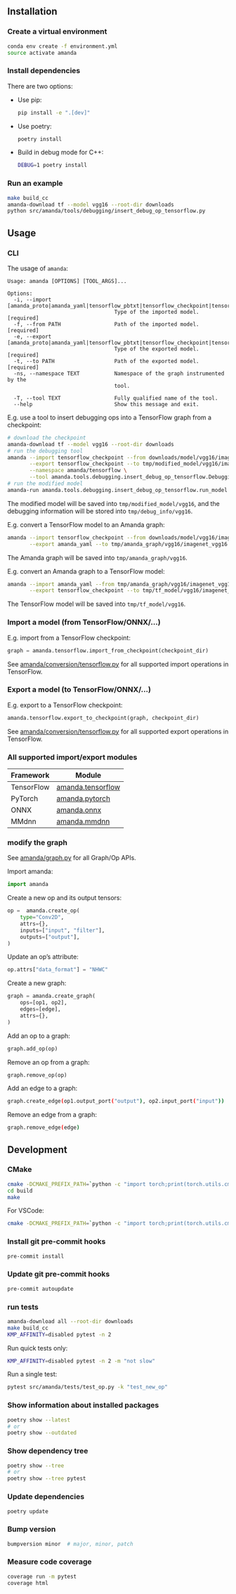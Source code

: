 ## Installation

### Create a virtual environment

```bash
conda env create -f environment.yml
source activate amanda
```

### Install dependencies

There are two options:

- Use pip:

    ```bash
    pip install -e ".[dev]"
    ```

- Use poetry:

    ```bash
    poetry install
    ```

- Build in debug mode for C++:

    ```bash
    DEBUG=1 poetry install
    ```

### Run an example

```bash
make build_cc
amanda-download tf --model vgg16 --root-dir downloads
python src/amanda/tools/debugging/insert_debug_op_tensorflow.py
```

## Usage

### CLI

The usage of `amanda`:

```
Usage: amanda [OPTIONS] [TOOL_ARGS]...

Options:
  -i, --import [amanda_proto|amanda_yaml|tensorflow_pbtxt|tensorflow_checkpoint|tensorflow_saved_model|torchscript|onnx_model|onnx_graph|mmdnn]
                                  Type of the imported model.  [required]
  -f, --from PATH                 Path of the imported model.  [required]
  -e, --export [amanda_proto|amanda_yaml|tensorflow_pbtxt|tensorflow_checkpoint|tensorflow_saved_model|torchscript|onnx_model|onnx_graph|mmdnn]
                                  Type of the exported model.  [required]
  -t, --to PATH                   Path of the exported model.  [required]
  -ns, --namespace TEXT           Namespace of the graph instrumented by the
                                  tool.

  -T, --tool TEXT                 Fully qualified name of the tool.
  --help                          Show this message and exit.
```

E.g. use a tool to insert debugging ops into a TensorFlow graph from a checkpoint:

```bash
# download the checkpoint
amanda-download tf --model vgg16 --root-dir downloads
# run the debugging tool
amanda --import tensorflow_checkpoint --from downloads/model/vgg16/imagenet_vgg16.ckpt \
       --export tensorflow_checkpoint --to tmp/modified_model/vgg16/imagenet_vgg16.ckpt \
       --namespace amanda/tensorflow \
       --tool amanda.tools.debugging.insert_debug_op_tensorflow.DebuggingTool
# run the modified model
amanda-run amanda.tools.debugging.insert_debug_op_tensorflow.run_model --model-dir tmp/modified_model/vgg16
```

The modified model will be saved into `tmp/modified_model/vgg16`, and the debugging information will be stored into `tmp/debug_info/vgg16`.

E.g. convert a TensorFlow model to an Amanda graph:

```bash
amanda --import tensorflow_checkpoint --from downloads/model/vgg16/imagenet_vgg16.ckpt \
       --export amanda_yaml --to tmp/amanda_graph/vgg16/imagenet_vgg16
```

The Amanda graph will be saved into `tmp/amanda_graph/vgg16`.

E.g. convert an Amanda graph to a TensorFlow model:

```bash
amanda --import amanda_yaml --from tmp/amanda_graph/vgg16/imagenet_vgg16 \
       --export tensorflow_checkpoint --to tmp/tf_model/vgg16/imagenet_vgg16.ckpt
```

The TensorFlow model will be saved into `tmp/tf_model/vgg16`.

### Import a model (from TensorFlow/ONNX/...)

E.g. import from a TensorFlow checkpoint:

```python
graph = amanda.tensorflow.import_from_checkpoint(checkpoint_dir)
```

See [amanda/conversion/tensorflow.py](src/amanda/conversion/tensorflow.py) for all supported import operations in TensorFlow.

### Export a model (to TensorFlow/ONNX/...)

E.g. export to a TensorFlow checkpoint:

```python
amanda.tensorflow.export_to_checkpoint(graph, checkpoint_dir)
```

See [amanda/conversion/tensorflow.py](src/amanda/conversion/tensorflow.py) for all supported export operations in TensorFlow.

### All supported import/export modules

| Framework | Module |
| --- | --- |
| TensorFlow | [amanda.tensorflow](src/amanda/conversion/tensorflow.py) |
| PyTorch | [amanda.pytorch](src/amanda/conversion/pytorch.py) |
| ONNX | [amanda.onnx](src/amanda/conversion/onnx.py) |
| MMdnn | [amanda.mmdnn](src/amanda/conversion/mmdnn.py) |

### modify the graph

See [amanda/graph.py](src/amanda/graph.py) for all Graph/Op APIs.

Import amanda:

```python
import amanda
```

Create a new op and its output tensors:

```python
op =  amanda.create_op(
    type="Conv2D",
    attrs={},
    inputs=["input", "filter"],
    outputs=["output"],
)
```

Update an op’s attribute:

```python
op.attrs["data_format"] = "NHWC"
```

Create a new graph:

```python
graph = amanda.create_graph(
    ops=[op1, op2],
    edges=[edge],
    attrs={},
)
```

Add an op to a graph:

```python
graph.add_op(op)
```

Remove an op from a graph:

```python
graph.remove_op(op)
```

Add an edge to a graph:

```bash
graph.create_edge(op1.output_port("output"), op2.input_port("input"))
```

Remove an edge from a graph:

```bash
graph.remove_edge(edge)
```

## Development

### CMake

```bash
cmake -DCMAKE_PREFIX_PATH=`python -c "import torch;print(torch.utils.cmake_prefix_path)"`\;`python -m pybind11 --cmakedir` -S cc -B build
cd build
make
```

For VSCode:

```bash
cmake -DCMAKE_PREFIX_PATH=`python -c "import torch;print(torch.utils.cmake_prefix_path)"`\;`python -m pybind11 --cmakedir` -DCMAKE_EXPORT_COMPILE_COMMANDS=TRUE -DCMAKE_BUILD_TYPE=Release -S cc -B .vscode/build -G Ninja
```

### Install git pre-commit hooks

```bash
pre-commit install
```

### Update git pre-commit hooks

```bash
pre-commit autoupdate
```

### run tests

```bash
amanda-download all --root-dir downloads
make build_cc
KMP_AFFINITY=disabled pytest -n 2
```

Run quick tests only:

```bash
KMP_AFFINITY=disabled pytest -n 2 -m "not slow"
```

Run a single test:

```bash
pytest src/amanda/tests/test_op.py -k "test_new_op"
```

### Show information about installed packages

```bash
poetry show --latest
# or
poetry show --outdated
```

### Show dependency tree

```bash
poetry show --tree
# or
poetry show --tree pytest
```

### Update dependencies

```bash
poetry update
```

### Bump version

```bash
bumpversion minor  # major, minor, patch
```

### Measure code coverage

```bash
coverage run -m pytest
coverage html
```

